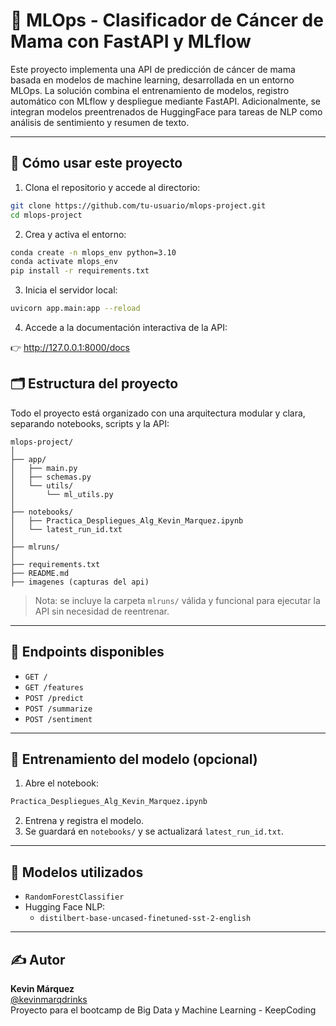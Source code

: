 # 🧠 MLOps - Clasificador de Cáncer de Mama con FastAPI y MLflow

Este proyecto implementa una API de predicción de cáncer de mama basada en modelos de machine learning, desarrollada en un entorno MLOps. La solución combina el entrenamiento de modelos, registro automático con MLflow y despliegue mediante FastAPI. Adicionalmente, se integran modelos preentrenados de HuggingFace para tareas de NLP como análisis de sentimiento y resumen de texto.

---

## 🚀 Cómo usar este proyecto

1. Clona el repositorio y accede al directorio:

```bash
git clone https://github.com/tu-usuario/mlops-project.git
cd mlops-project
```

2. Crea y activa el entorno:

```bash
conda create -n mlops_env python=3.10
conda activate mlops_env
pip install -r requirements.txt
```

3. Inicia el servidor local:

```bash
uvicorn app.main:app --reload
```

4. Accede a la documentación interactiva de la API:

👉 http://127.0.0.1:8000/docs

## 🗂 Estructura del proyecto

Todo el proyecto está organizado con una arquitectura modular y clara, separando notebooks, scripts y la API:

```
mlops-project/
│
├── app/
│   ├── main.py
│   ├── schemas.py
│   └── utils/
│       └── ml_utils.py
│
├── notebooks/
│   ├── Practica_Despliegues_Alg_Kevin_Marquez.ipynb
│   └── latest_run_id.txt
│
├── mlruns/
│
├── requirements.txt
├── README.md
├── imagenes (capturas del api)

```

> Nota: se incluye la carpeta `mlruns/` válida y funcional para ejecutar la API sin necesidad de reentrenar.

---

## 📍 Endpoints disponibles

- `GET /`
- `GET /features`
- `POST /predict`
- `POST /summarize`
- `POST /sentiment`

---

## 🔧 Entrenamiento del modelo (opcional)

1. Abre el notebook:
```bash
Practica_Despliegues_Alg_Kevin_Marquez.ipynb
```

2. Entrena y registra el modelo.
3. Se guardará en `notebooks/` y se actualizará `latest_run_id.txt`.

---

## 🤖 Modelos utilizados

- `RandomForestClassifier`
- Hugging Face NLP:
  - `distilbert-base-uncased-finetuned-sst-2-english`

---

## ✍️ Autor

**Kevin Márquez**  
[@kevinmarqdrinks](https://www.instagram.com/kevinmarqdrinks)  
Proyecto para el bootcamp de Big Data y Machine Learning - KeepCoding
